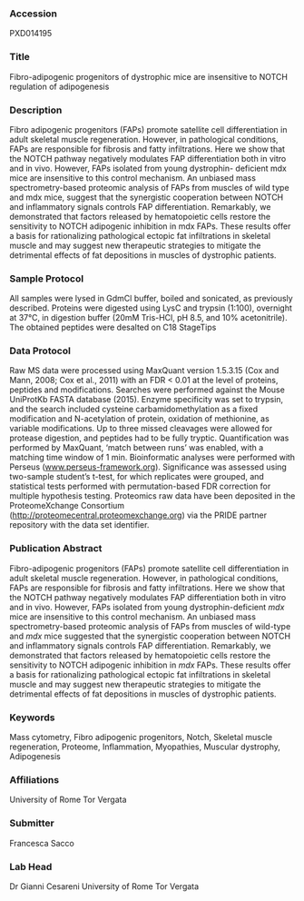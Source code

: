 ### Accession
PXD014195

### Title
Fibro-adipogenic progenitors of dystrophic mice are insensitive to NOTCH regulation of adipogenesis

### Description
Fibro adipogenic progenitors (FAPs) promote satellite cell differentiation in adult skeletal muscle regeneration. However, in pathological conditions, FAPs are responsible for fibrosis and fatty infiltrations. Here we show that the NOTCH pathway negatively modulates FAP differentiation both in vitro and in vivo. However, FAPs isolated from young dystrophin- deficient mdx mice are insensitive to this control mechanism. An unbiased mass spectrometry-based proteomic analysis of FAPs from muscles of wild type and mdx mice, suggest that the synergistic cooperation between NOTCH and inflammatory signals controls FAP differentiation. Remarkably, we demonstrated that factors released by hematopoietic cells restore the sensitivity to NOTCH adipogenic inhibition in mdx FAPs. These results offer a basis for rationalizing pathological ectopic fat infiltrations in skeletal muscle and may suggest new therapeutic strategies to mitigate the detrimental effects of fat depositions in muscles of dystrophic patients.

### Sample Protocol
All samples were lysed in GdmCl buffer, boiled and sonicated, as previously described. Proteins were digested using LysC and trypsin (1:100), overnight at 37°C, in digestion buffer (20mM Tris-HCl, pH 8.5, and 10% acetonitrile). The obtained peptides were desalted on C18 StageTips

### Data Protocol
Raw MS data were processed using MaxQuant version 1.5.3.15 (Cox and Mann, 2008; Cox et al., 2011) with an FDR < 0.01 at the level of proteins, peptides and modifications. Searches were performed against the Mouse UniProtKb FASTA database (2015). Enzyme specificity was set to trypsin, and the search included cysteine carbamidomethylation as a fixed modification and N-acetylation of protein, oxidation of methionine, as variable modifications. Up to three missed cleavages were allowed for protease digestion, and peptides had to be fully tryptic. Quantification was performed by MaxQuant, ‘match between runs’ was enabled, with a matching time window of 1 min. Bioinformatic analyses were performed with Perseus (www.perseus-framework.org). Significance was assessed using two-sample student’s t-test, for which replicates were grouped, and statistical tests performed with permutation-based FDR correction for multiple hypothesis testing. Proteomics raw data have been deposited in the ProteomeXchange Consortium (http://proteomecentral.proteomexchange.org) via the PRIDE partner repository with the data set identifier.

### Publication Abstract
Fibro-adipogenic progenitors (FAPs) promote satellite cell differentiation in adult skeletal muscle regeneration. However, in pathological conditions, FAPs are responsible for fibrosis and fatty infiltrations. Here we show that the NOTCH pathway negatively modulates FAP differentiation both in vitro and in vivo. However, FAPs isolated from young dystrophin-deficient <i>mdx</i> mice are insensitive to this control mechanism. An unbiased mass spectrometry-based proteomic analysis of FAPs from muscles of wild-type and <i>mdx</i> mice suggested that the synergistic cooperation between NOTCH and inflammatory signals controls FAP differentiation. Remarkably, we demonstrated that factors released by hematopoietic cells restore the sensitivity to NOTCH adipogenic inhibition in <i>mdx</i> FAPs. These results offer a basis for rationalizing pathological ectopic fat infiltrations in skeletal muscle and may suggest new therapeutic strategies to mitigate the detrimental effects of fat depositions in muscles of dystrophic patients.

### Keywords
Mass cytometry, Fibro adipogenic progenitors, Notch, Skeletal muscle regeneration, Proteome, Inflammation, Myopathies, Muscular dystrophy, Adipogenesis

### Affiliations
University of Rome Tor Vergata

### Submitter
Francesca Sacco

### Lab Head
Dr Gianni Cesareni
University of Rome Tor Vergata


